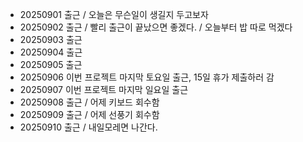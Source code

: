 - 20250901 출근 / 오늘은 무슨일이 생길지 두고보자
- 20250902 출근 / 빨리 출근이 끝났으면 좋겠다. / 오늘부터 밥 따로 먹겠다
- 20250903 출근
- 20250904 출근
- 20250905 출근
- 20250906 이번 프로젝트 마지막 토요일 출근, 15일 휴가 제출하러 감
- 20250907 이번 프로젝트 마지막 일요일 출근
- 20250908 출근 / 어제 키보드 회수함 
- 20250909 출근 / 어제 선풍기 회수함
- 20250910 출근 / 내일모레면 나간다.